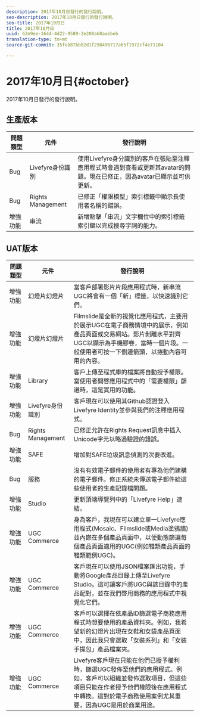 ```yaml
---
description: 2017年10月日發行的發行說明。
seo-description: 2017年10月日發行的發行說明。
seo-title: 2017年10月日
title: 2017年10月日
uuid: 62e9ee-1644-4d22-9589-2e208a68aaebeb
translation-type: tm+mt
source-git-commit: 35feb87bb82d1f298496717a65f1972cf4e71104

---
```



# 2017年10月日{#october}

2017年10月日發行的發行說明。

## 生產版本

| **問題類型** | **元件** | **發行說明** |
|---|---|---|
| Bug | Livefyre身份識別 | 使用Livefyre身分識別的客戶在張貼至注釋應用程式時會遇到查看或更新其avatar的問題。現在已修正，因為avatar已顯示並可供更新。 |
| Bug | Rights Management | 已修正「權限模型」索引標籤中顯示長使用者名稱的錯誤。 |
| 增強功能 | 串流 | 新增點擊「串流」文字欄位中的索引標籤索引鍵以完成搜尋字詞的能力。 |

## UAT版本

| **問題類型** | **元件** | **發行說明** |
|---|---|---|
| 增強功能 | 幻燈片幻燈片 | 當客戶部署影片片段應用程式時，新串流UGC將會有一個「新」標籤，以快速識別它們。 |
| 增強功能 | 幻燈片幻燈片 | Filmslide是全新的視覺化應用程式，主要用於展示UGC在電子商務情境中的展示，例如產品頁面或交易網站。影片剝離水平對齊UGC以顯示為手機膠卷，當時一個片段。一般使用者可按一下側邊箭頭，以捲動內容可用的內容。 |
| 增強功能 | Library | 客戶上傳至程式庫的檔案將自動授予權限。當使用者開啓應用程式中的「需要權限」篩選時，這是實用的功能。 |
| 增強功能 | Livefyre身份識別 | 客戶現在可以使用其Github認證登入Livefyre Identity並參與我們的注釋應用程式。 |
| Bug | Rights Management | 已修正允許在Rights Request訊息中插入Unicode字元以略過驗證的錯誤。 |
| 增強功能 | SAFE | 增加對SAFE垃圾訊息偵測的次要改進。 |
| Bug | 服務 | 沒有有效電子郵件的使用者有專為他們建構的電子郵件。修正系統未傳送電子郵件給這些使用者的生產記錄檔問題。 |
| 增強功能 | Studio | 更新頂端導覽列中的「Livefyre Help」連結。 |
| 增強功能 | UGC Commerce | 身為客戶，我現在可以建立單一Livefyre應用程式(Mosaic、Filmslide或Media塗鴉牆)並內嵌在多個產品頁面中，以便動態篩選每個產品頁面適用的UGC(例如鞋類產品頁面的鞋類範例UGC)。 |
| 增強功能 | UGC Commerce | 客戶現在可以使用JSON檔案匯出功能，手動將Google產品目錄上傳至Livefyre Studio。這可讓客戶將UGC與該目錄中的產品配對，並在我們啓用商務的應用程式中視覺化它們。 |
| 增強功能 | UGC Commerce | 客戶可以選擇在依產品ID篩選電子商務應用程式時想要使用的產品資料夾。例如，我希望新的幻燈片出現在女鞋和女袋產品頁面中，因此我只會選取「女裝系列」和「女裝手提包」產品檔案夾。 |
| 增強功能 | UGC Commerce | Livefyre客戶現在只能在他們已授予權利時，篩選UGC發佈至他們的應用程式。例如，客戶可以組織並發佈選取項目，但這些項目只能在作者授予他們權限後在應用程式中轉換。這對於電子商務使用案例尤其重要，因為UGC是用於商業用途。 |


